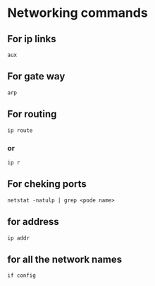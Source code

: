 # Networking commands

## For ip links
```
aux
```
## For gate way
```
arp
```
## For  routing
```
ip route    
```
### or
```
ip r
```

## For cheking ports
``` 
netstat -natulp | grep <pode name>
```

## for address
```
ip addr
```

## for all the network names
``` 
if config
```
